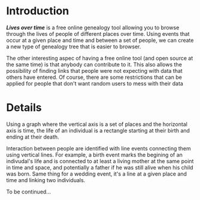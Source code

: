# Introduction #

**_Lives over time_** is a free online genealogy tool allowing you to browse through the lives of people of different places over time. Using events that occur at a given place and time and between a set of people, we can create a new type of genealogy tree that is easier to browser.

The other interesting aspec of having a free online tool (and open source at the same time) is that anybody can contribute to it. This also allows the possibility of finding links that people were not expecting with data that others have entered. Of course, there are some restrictions that can be applied for people that don't want random users to mess with their data

# Details #

Using a graph where the vertical axis is a set of places and the horizontal axis is time, the life of an individual is a rectangle starting at their birth and ending at their death.

Interaction between people are identified with line events connecting them using vertical lines. For example, a birth event marks the begining of an indivudal's life and is connected to at least a living mother at the same point in time and space, and potentially a father if he was still alive when his child was born. Same thing for a wedding event, it's a line at a given place and time and linking two individuals.

To be continued...